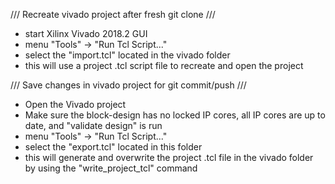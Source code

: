 /// Recreate vivado project after fresh git clone ///
- start Xilinx Vivado 2018.2 GUI
- menu "Tools" -> "Run Tcl Script..."
- select the "import.tcl" located in the vivado folder
- this will use a project .tcl script file to recreate and open the project

/// Save changes in vivado project for git commit/push ///
- Open the Vivado project
- Make sure the block-design has no locked IP cores, all IP cores are up to date, and "validate design" is run
- menu "Tools" -> "Run Tcl Script..."
- select the "export.tcl" located in this folder
- this will generate and overwrite the project .tcl file in the vivado folder by using the "write_project_tcl" command